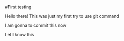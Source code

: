 #First testing


Hello there!
This was just my first try to use git command

I am gonna to commit this now

Let I know this 
